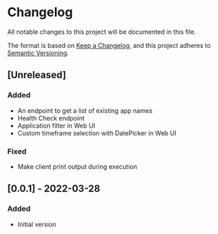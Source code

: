 # Changelog
All notable changes to this project will be documented in this file.

The format is based on [Keep a Changelog](https://keepachangelog.com/en/1.0.0/),
and this project adheres to [Semantic Versioning](https://semver.org/spec/v2.0.0.html).

## [Unreleased]
### Added
- An endpoint to get a list of existing app names
- Health Check endpoint
- Application filter in Web UI
- Custom timeframe selection with DatePicker in Web UI
### Fixed
- Make client print output during execution

## [0.0.1] - 2022-03-28
### Added
- Initial version
